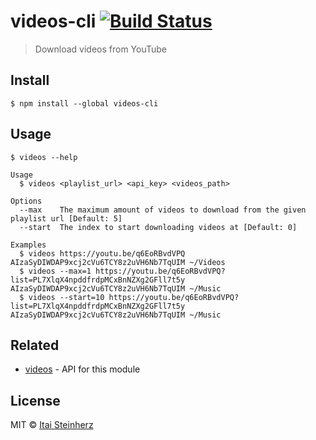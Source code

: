 # videos-cli [![Build Status](https://travis-ci.org/itaisteinherz/videos-cli.svg?branch=master)](https://travis-ci.org/itaisteinherz/videos-cli)

> Download videos from YouTube


## Install

```
$ npm install --global videos-cli
```


## Usage

```
$ videos --help

Usage
  $ videos <playlist_url> <api_key> <videos_path>

Options
  --max    The maximum amount of videos to download from the given playlist url [Default: 5]
  --start  The index to start downloading videos at [Default: 0]

Examples
  $ videos https://youtu.be/q6EoRBvdVPQ AIzaSyDIWDAP9xcj2cVu6TCY8z2uVH6Nb7TqUIM ~/Videos
  $ videos --max=1 https://youtu.be/q6EoRBvdVPQ?list=PL7XlqX4npddfrdpMCxBnNZXg2GFll7t5y AIzaSyDIWDAP9xcj2cVu6TCY8z2uVH6Nb7TqUIM ~/Music
  $ videos --start=10 https://youtu.be/q6EoRBvdVPQ?list=PL7XlqX4npddfrdpMCxBnNZXg2GFll7t5y AIzaSyDIWDAP9xcj2cVu6TCY8z2uVH6Nb7TqUIM ~/Music
```


## Related

- [videos](https://github.com/itaisteinherz/videos) - API for this module


## License

MIT © [Itai Steinherz](https://github.com/itaisteinherz)
